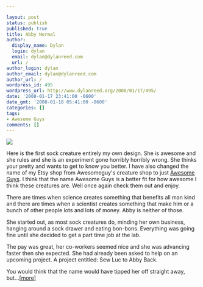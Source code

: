```yaml
---

layout: post
status: publish
published: true
title: Abby Normal
author:
  display_name: Dylan
  login: dylan
  email: dylan@dylanreed.com
  url: /
author_login: dylan
author_email: dylan@dylanreed.com
author_url: /
wordpress_id: 495
wordpress_url: http://www.dylanreed.org/2008/01/17/495/
date: '2008-01-17 23:41:00 -0600'
date_gmt: '2008-01-18 05:41:00 -0600'
categories: []
tags:
- Awesome Guys
comments: []
---
```


[![][1]][1]

   [1]: http://images.etsy.com/all_images/3/3c9/71a/il_430xN.17692163.jpg

Here is the first sock creature entirely my own design. She is awesome and she rules and she is an experiment gone horribly horribly wrong. She thinks your pretty and wants to get to know you better. I have also changed the name of my Etsy shop from Awesomeguy's creature shop to just [Awesome Guys][2]. I think that the name Awesome Guys is a better fit for how awesome I think these creatures are. Well once again check them out and enjoy.

   [2]: http://awesomeguy.etsy.com

There are times when science creates something that benefits all man kind and there are times when a scientist creates something that make him or a bunch of other people lots and lots of money. Abby is neither of those.

She started out, as most sock creatures do, minding her own business, hanging around a sock drawer and eating bon-bons. Everything was going fine until she decided to get a part time job at the lab.

The pay was great, her co-workers seemed nice and she was advancing faster then she expected. She had already been asked to help on an upcoming project. A project entitled: Sew Luc to Abby Back.

You would think that the name would have tipped her off straight away, but...[[more]][3]

   [3]: http://www.etsy.com/view_listing.php?listing_id=8996574

